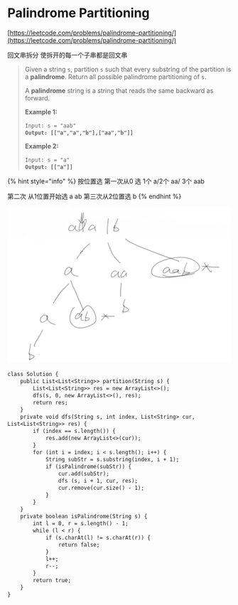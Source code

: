 # Palindrome Partitioning

[https://leetcode.com/problems/palindrome-partitioning/](https://leetcode.com/problems/palindrome-partitioning/)

回文串拆分 使拆开的每一个子串都是回文串

> Given a string `s`, partition `s` such that every substring of the partition is a **palindrome**. Return all possible palindrome partitioning of `s`.
>
> A **palindrome** string is a string that reads the same backward as forward.
>
> &#x20;
>
> **Example 1:**
>
> <pre><code>Input: s = "aab"
> <strong>Output: [["a","a","b"],["aa","b"]]</strong></code></pre>
>
> **Example 2:**
>
> <pre><code>Input: s = "a"
> <strong>Output: [["a"]]</strong></code></pre>

{% hint style="info" %}
按位置选 第一次从0 选 1个 a/2个 aa/ 3个 aab

第二次 从1位置开始选 a ab  第三次从2位置选 b
{% endhint %}

&#x20;![](<../.gitbook/assets/Screen Shot 2022-08-20 at 11.53.19 PM.png>)

```
class Solution {
    public List<List<String>> partition(String s) {
        List<List<String>> res = new ArrayList<>();
        dfs(s, 0, new ArrayList<>(), res);
        return res;
    }
    private void dfs(String s, int index, List<String> cur, List<List<String>> res) {
        if (index == s.length()) {
            res.add(new ArrayList<>(cur));
        }
        for (int i = index; i < s.length(); i++) {
            String subStr = s.substring(index, i + 1);
            if (isPalindrome(subStr)) {
                cur.add(subStr);
                dfs (s, i + 1, cur, res);
                cur.remove(cur.size() - 1);
            }
        }
    }
    private boolean isPalindrome(String s) {
        int l = 0, r = s.length() - 1;
        while (l < r) {
            if (s.charAt(l) != s.charAt(r)) {
                return false;
            }
            l++;
            r--;
        } 
        return true;
    }
}
```
